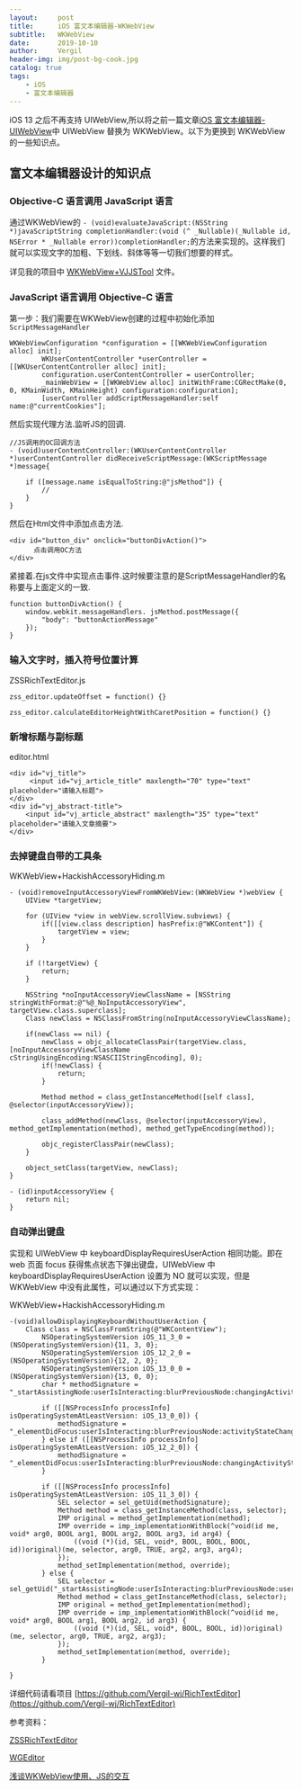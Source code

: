 ```yaml
---
layout:     post
title:      iOS 富文本编辑器-WKWebView
subtitle:   WKWebView
date:       2019-10-10
author:     Vergil
header-img: img/post-bg-cook.jpg
catalog: true
tags:
    - iOS
    - 富文本编辑器
---
```


iOS 13 之后不再支持 UIWebView,所以将之前一篇文章[iOS 富文本编辑器-UIWebView](https://vergil-wj.github.io/2019/06/26/iOS-富文本编辑器.html)中 UIWebView 替换为 WKWebView。以下为更换到 WKWebView 的一些知识点。

## 富文本编辑器设计的知识点

### Objective-C 语言调用 JavaScript 语言

通过WKWebView的 `- (void)evaluateJavaScript:(NSString *)javaScriptString completionHandler:(void (^ _Nullable)(_Nullable id, NSError * _Nullable error))completionHandler;`的方法来实现的。这样我们就可以实现文字的加粗、下划线、斜体等等一切我们想要的样式。

详见我的项目中 [WKWebView+VJJSTool](https://github.com/Vergil-wj/RichTextEditor) 文件。

### JavaScript 语言调用 Objective-C 语言

第一步：我们需要在WKWebView创建的过程中初始化添加`ScriptMessageHandler`

```
WKWebViewConfiguration *configuration = [[WKWebViewConfiguration alloc] init];
        WKUserContentController *userController = [[WKUserContentController alloc] init];
        configuration.userContentController = userController;
        _mainWebView = [[WKWebView alloc] initWithFrame:CGRectMake(0, 0, KMainWidth, KMainHeight) configuration:configuration];
        [userController addScriptMessageHandler:self name:@"currentCookies"];
```

然后实现代理方法.监听JS的回调.

```
//JS调用的OC回调方法
- (void)userContentController:(WKUserContentController *)userContentController didReceiveScriptMessage:(WKScriptMessage *)message{
    
    if ([message.name isEqualToString:@"jsMethod"]) {
        //
    }
}
```

然后在Html文件中添加点击方法.

```
<div id="button_div" onclick="buttonDivAction()">
      点击调用OC方法
</div>
```

紧接着.在js文件中实现点击事件.这时候要注意的是ScriptMessageHandler的名称要与上面定义的一致.

```
function buttonDivAction() {
    window.webkit.messageHandlers. jsMethod.postMessage({
        "body": "buttonActionMessage"
    });
}
```

### 输入文字时，插入符号位置计算

ZSSRichTextEditor.js

```
zss_editor.updateOffset = function() {}

zss_editor.calculateEditorHeightWithCaretPosition = function() {}

```

### 新增标题与副标题

editor.html

```
<div id="vj_title">
     <input id="vj_article_title" maxlength="70" type="text" placeholder="请输入标题">
</div>
<div id="vj_abstract-title">
    <input id="vj_article_abstract" maxlength="35" type="text" placeholder="请输入文章摘要">
</div>
```

### 去掉键盘自带的工具条

WKWebView+HackishAccessoryHiding.m

```
- (void)removeInputAccessoryViewFromWKWebView:(WKWebView *)webView {
    UIView *targetView;

    for (UIView *view in webView.scrollView.subviews) {
        if([[view.class description] hasPrefix:@"WKContent"]) {
            targetView = view;
        }
    }

    if (!targetView) {
        return;
    }

    NSString *noInputAccessoryViewClassName = [NSString stringWithFormat:@"%@_NoInputAccessoryView", targetView.class.superclass];
    Class newClass = NSClassFromString(noInputAccessoryViewClassName);

    if(newClass == nil) {
        newClass = objc_allocateClassPair(targetView.class, [noInputAccessoryViewClassName cStringUsingEncoding:NSASCIIStringEncoding], 0);
        if(!newClass) {
            return;
        }

        Method method = class_getInstanceMethod([self class], @selector(inputAccessoryView));

        class_addMethod(newClass, @selector(inputAccessoryView), method_getImplementation(method), method_getTypeEncoding(method));

        objc_registerClassPair(newClass);
    }

    object_setClass(targetView, newClass);
}

- (id)inputAccessoryView {
    return nil;
}
```

### 自动弹出键盘

实现和 UIWebView 中 keyboardDisplayRequiresUserAction 相同功能。即在 web 页面 focus 获得焦点状态下弹出键盘，UIWebView 中 keyboardDisplayRequiresUserAction 设置为 NO 就可以实现，但是WKWebView 中没有此属性，可以通过以下方式实现：

WKWebView+HackishAccessoryHiding.m

```
-(void)allowDisplayingKeyboardWithoutUserAction {
    Class class = NSClassFromString(@"WKContentView");
        NSOperatingSystemVersion iOS_11_3_0 = (NSOperatingSystemVersion){11, 3, 0};
        NSOperatingSystemVersion iOS_12_2_0 = (NSOperatingSystemVersion){12, 2, 0};
        NSOperatingSystemVersion iOS_13_0_0 = (NSOperatingSystemVersion){13, 0, 0};
        char * methodSignature = "_startAssistingNode:userIsInteracting:blurPreviousNode:changingActivityState:userObject:";

        if ([[NSProcessInfo processInfo] isOperatingSystemAtLeastVersion: iOS_13_0_0]) {
            methodSignature = "_elementDidFocus:userIsInteracting:blurPreviousNode:activityStateChanges:userObject:";
        } else if ([[NSProcessInfo processInfo] isOperatingSystemAtLeastVersion: iOS_12_2_0]) {
            methodSignature = "_elementDidFocus:userIsInteracting:blurPreviousNode:changingActivityState:userObject:";
        }

        if ([[NSProcessInfo processInfo] isOperatingSystemAtLeastVersion: iOS_11_3_0]) {
            SEL selector = sel_getUid(methodSignature);
            Method method = class_getInstanceMethod(class, selector);
            IMP original = method_getImplementation(method);
            IMP override = imp_implementationWithBlock(^void(id me, void* arg0, BOOL arg1, BOOL arg2, BOOL arg3, id arg4) {
                ((void (*)(id, SEL, void*, BOOL, BOOL, BOOL, id))original)(me, selector, arg0, TRUE, arg2, arg3, arg4);
            });
            method_setImplementation(method, override);
        } else {
            SEL selector = sel_getUid("_startAssistingNode:userIsInteracting:blurPreviousNode:userObject:");
            Method method = class_getInstanceMethod(class, selector);
            IMP original = method_getImplementation(method);
            IMP override = imp_implementationWithBlock(^void(id me, void* arg0, BOOL arg1, BOOL arg2, id arg3) {
                ((void (*)(id, SEL, void*, BOOL, BOOL, id))original)(me, selector, arg0, TRUE, arg2, arg3);
            });
            method_setImplementation(method, override);
        }

}
```

详细代码请看项目 [https://github.com/Vergil-wj/RichTextEditor](https://github.com/Vergil-wj/RichTextEditor)

参考资料：

[ZSSRichTextEditor](https://github.com/nnhubbard/ZSSRichTextEditor)

[WGEditor](https://github.com/study123456/WGEditor-mobile)

[浅谈WKWebView使用、JS的交互](https://www.jianshu.com/p/48a34b20fcd1)



